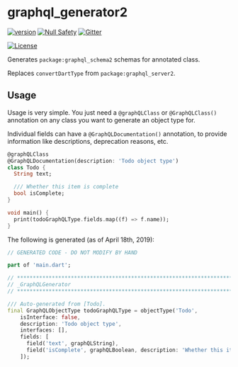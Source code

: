 # graphql_generator2
[![version](https://img.shields.io/badge/pub-v2.0.0-brightgreen)](https://pub.dartlang.org/packages/graphql_generator2)
[![Null Safety](https://img.shields.io/badge/null-safety-brightgreen)](https://dart.dev/null-safety)
[![Gitter](https://img.shields.io/gitter/room/nwjs/nw.js.svg)](https://gitter.im/angel_dart/discussion)

[![License](https://img.shields.io/github/license/dukefirehawk/graphql_dart)](https://github.com/dukefirehawk/graphql_generator/LICENSE)

Generates `package:graphql_schema2` schemas for
annotated class.

Replaces `convertDartType` from `package:graphql_server2`.

## Usage
Usage is very simple. You just need a `@graphQLClass` or `@GraphQLClass()` annotation
on any class you want to generate an object type for.

Individual fields can have a `@GraphQLDocumentation()` annotation, to provide information
like descriptions, deprecation reasons, etc.

```dart
@graphQLClass
@GraphQLDocumentation(description: 'Todo object type')
class Todo {
  String text;

  /// Whether this item is complete
  bool isComplete;
}

void main() {
  print(todoGraphQLType.fields.map((f) => f.name));
}
```

The following is generated (as of April 18th, 2019):

```dart
// GENERATED CODE - DO NOT MODIFY BY HAND

part of 'main.dart';

// **************************************************************************
// _GraphQLGenerator
// **************************************************************************

/// Auto-generated from [Todo].
final GraphQLObjectType todoGraphQLType = objectType('Todo',
    isInterface: false,
    description: 'Todo object type',
    interfaces: [],
    fields: [
      field('text', graphQLString),
      field('isComplete', graphQLBoolean, description: 'Whether this item is complete')
    ]);
```
